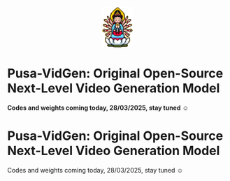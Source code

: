 <p align="center">
    <img src="https://github.com/Yaofang-Liu/Pusa-VidGen/blob/f867c49d9570b88e7bbce6e25583a0ad2417cdf7/icon.png" width="70"/>
</p>

# Pusa-VidGen: Original Open-Source Next-Level Video Generation Model  
**Codes and weights coming today, 28/03/2025, stay tuned** :relaxed:

# Pusa-VidGen: Original Open-Source Next-Level Video Generation Model
Codes and weights coming today, 28/03/2025, stay tuned :relaxed:
